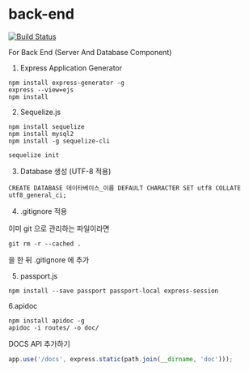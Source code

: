 # back-end
[![Build Status](http://54.180.144.146:8080/buildStatus/icon?job=kn-trip-back-end)](http://54.180.144.146:8080/job/kn-trip-back-end/)

For Back End (Server And Database Component)

1. Express Application Generator
```shell script
npm install express-generator -g
express --view=ejs
npm install
```

2. Sequelize.js
```shell script
npm install sequelize
npm install mysql2
npm install -g sequelize-cli

sequelize init
```

3. Database 생성 (UTF-8 적용)
```
CREATE DATABASE 데이타베이스_이름 DEFAULT CHARACTER SET utf8 COLLATE utf8_general_ci;
```

4. .gitignore 적용

이미 git 으로 관리하는 파일이라면
```shell script
git rm -r --cached .
```
을 한 뒤 .gitignore 에 추가

5. passport.js
```shell script
npm install --save passport passport-local express-session
```

6.apidoc
```shell script
npm install apidoc -g
apidoc -i routes/ -o doc/
```
DOCS API 추가하기
```javascript
app.use('/docs', express.static(path.join(__dirname, 'doc')));
```